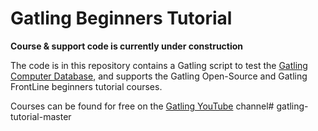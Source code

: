 # Gatling Beginners Tutorial

**Course & support code is currently under construction**

The code is in this repository contains a Gatling script to test the [Gatling Computer Database](https://computer-database.gatling.io/computers), and supports the Gatling Open-Source and Gatling FrontLine beginners tutorial courses.

Courses can be found for free on the [Gatling YouTube](https://www.youtube.com/channel/UCaNih6sKuJ9DIMjTEW1EAlQ) channel#   g a t l i n g - t u t o r i a l - m a s t e r  
 
